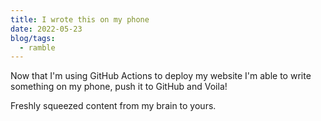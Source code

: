 ```yaml
---
title: I wrote this on my phone
date: 2022-05-23
blog/tags:
  - ramble
---
```


Now that I'm using GitHub Actions to deploy my website I'm able to write something on my phone, push it to GitHub and Voila!

Freshly squeezed content from my brain to yours.
